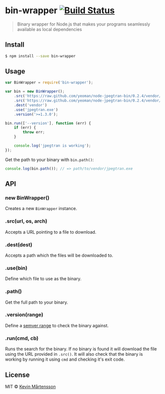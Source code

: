 # bin-wrapper [![Build Status](http://img.shields.io/travis/kevva/bin-wrapper.svg?style=flat)](https://travis-ci.org/kevva/bin-wrapper)

> Binary wrapper for Node.js that makes your programs seamlessly available as local dependencies

## Install

```sh
$ npm install --save bin-wrapper
```

## Usage

```js
var BinWrapper = require('bin-wrapper');

var bin = new BinWrapper();
    .src('https://raw.github.com/yeoman/node-jpegtran-bin/0.2.4/vendor/win/x64/jpegtran.exe', 'win32', 'x64')
    .src('https://raw.github.com/yeoman/node-jpegtran-bin/0.2.4/vendor/win/x64/libjpeg-62.dll', 'win32', 'x64')
    .dest('vendor')
    .use('jpegtran.exe')
    .version('>=1.3.0');

bin.run(['--version'], function (err) {
    if (err) {
        throw err;
    }

    console.log('jpegtran is working');
});
```

Get the path to your binary with `bin.path()`:

```js
console.log(bin.path()); // => path/to/vendor/jpegtran.exe
```

## API

### new BinWrapper()

Creates a new `BinWrapper` instance.

### .src(url, os, arch)

Accepts a URL pointing to a file to download.

### .dest(dest)

Accepts a path which the files will be downloaded to.

### .use(bin)

Define which file to use as the binary.

### .path()

Get the full path to your binary.

### .version(range)

Define a [semver range](https://github.com/isaacs/node-semver#ranges) to check 
the binary against.

### .run(cmd, cb)

Runs the search for the binary. If no binary is found it will download the file using the URL
provided in `.src()`. It will also check that the binary is working by running it using `cmd`
and checking it's exit code.

## License

MIT © [Kevin Mårtensson](http://kevinmartensson.com)
